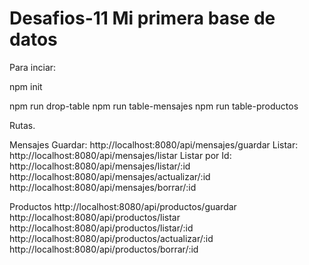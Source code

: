 # Desafios-11  Mi primera base de datos 

Para  inciar:

npm init

npm run drop-table
npm run table-mensajes
npm run table-productos 


Rutas.

Mensajes
 Guardar: http://localhost:8080/api/mensajes/guardar
 Listar: http://localhost:8080/api/mensajes/listar
 Listar por Id: http://localhost:8080/api/mensajes/listar/:id
 http://localhost:8080/api/mensajes/actualizar/:id
 http://localhost:8080/api/mensajes/borrar/:id

Productos
http://localhost:8080/api/productos/guardar
http://localhost:8080/api/productos/listar
http://localhost:8080/api/productos/listar/:id
http://localhost:8080/api/productos/actualizar/:id
http://localhost:8080/api/productos/borrar/:id



